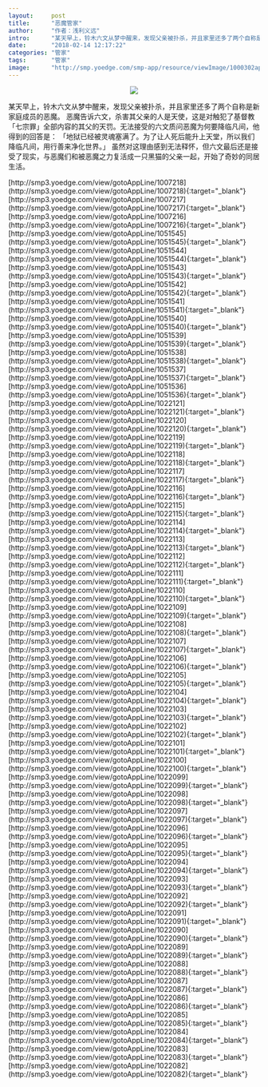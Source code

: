 ```yaml
---
layout:     post
title:      "恶魔管家"
author:     "作者：浅利义远"
intro:      "某天早上，铃木六文从梦中醒来，发现父亲被扑杀，并且家里还多了两个自称是新家庭成员的恶魔。 恶魔告诉六文，杀害其父亲的人是天使，这是对触犯了基督教「七宗罪」全部内容的其父的天罚。无法接受的六文质问恶魔为何要降临凡间，他得到的回答是： 「地狱已经被灵魂塞满了。为了让人死后能升上天堂，所以我们降临凡间，用行善来净化世界。」 虽然对这理由感到无法释怀，但六文最后还是接受了现实，与恶魔们和被恶魔之力复活成一只黑猫的父亲一起，开始了奇妙的同居生活。"
date:       "2018-02-14 12:17:22"
categories: "管家"
tags:       "管家"
image:      "http://smp.yoedge.com/smp-app/resource/viewImage/1000302appline.png"
---
```

<div style="text-align: center">
<p><img src="http://smp.yoedge.com/smp-app/resource/viewImage/1000302appline.png"/></p>
</div>
<p class="post-meta">
<span>某天早上，铃木六文从梦中醒来，发现父亲被扑杀，并且家里还多了两个自称是新家庭成员的恶魔。 恶魔告诉六文，杀害其父亲的人是天使，这是对触犯了基督教「七宗罪」全部内容的其父的天罚。无法接受的六文质问恶魔为何要降临凡间，他得到的回答是： 「地狱已经被灵魂塞满了。为了让人死后能升上天堂，所以我们降临凡间，用行善来净化世界。」 虽然对这理由感到无法释怀，但六文最后还是接受了现实，与恶魔们和被恶魔之力复活成一只黑猫的父亲一起，开始了奇妙的同居生活。</span>
</p>
[http://smp3.yoedge.com/view/gotoAppLine/1007218](http://smp3.yoedge.com/view/gotoAppLine/1007218){:target="_blank"}
[http://smp3.yoedge.com/view/gotoAppLine/1007217](http://smp3.yoedge.com/view/gotoAppLine/1007217){:target="_blank"}
[http://smp3.yoedge.com/view/gotoAppLine/1007216](http://smp3.yoedge.com/view/gotoAppLine/1007216){:target="_blank"}
[http://smp3.yoedge.com/view/gotoAppLine/1051545](http://smp3.yoedge.com/view/gotoAppLine/1051545){:target="_blank"}
[http://smp3.yoedge.com/view/gotoAppLine/1051544](http://smp3.yoedge.com/view/gotoAppLine/1051544){:target="_blank"}
[http://smp3.yoedge.com/view/gotoAppLine/1051543](http://smp3.yoedge.com/view/gotoAppLine/1051543){:target="_blank"}
[http://smp3.yoedge.com/view/gotoAppLine/1051542](http://smp3.yoedge.com/view/gotoAppLine/1051542){:target="_blank"}
[http://smp3.yoedge.com/view/gotoAppLine/1051541](http://smp3.yoedge.com/view/gotoAppLine/1051541){:target="_blank"}
[http://smp3.yoedge.com/view/gotoAppLine/1051540](http://smp3.yoedge.com/view/gotoAppLine/1051540){:target="_blank"}
[http://smp3.yoedge.com/view/gotoAppLine/1051539](http://smp3.yoedge.com/view/gotoAppLine/1051539){:target="_blank"}
[http://smp3.yoedge.com/view/gotoAppLine/1051538](http://smp3.yoedge.com/view/gotoAppLine/1051538){:target="_blank"}
[http://smp3.yoedge.com/view/gotoAppLine/1051537](http://smp3.yoedge.com/view/gotoAppLine/1051537){:target="_blank"}
[http://smp3.yoedge.com/view/gotoAppLine/1051536](http://smp3.yoedge.com/view/gotoAppLine/1051536){:target="_blank"}
[http://smp3.yoedge.com/view/gotoAppLine/1022121](http://smp3.yoedge.com/view/gotoAppLine/1022121){:target="_blank"}
[http://smp3.yoedge.com/view/gotoAppLine/1022120](http://smp3.yoedge.com/view/gotoAppLine/1022120){:target="_blank"}
[http://smp3.yoedge.com/view/gotoAppLine/1022119](http://smp3.yoedge.com/view/gotoAppLine/1022119){:target="_blank"}
[http://smp3.yoedge.com/view/gotoAppLine/1022118](http://smp3.yoedge.com/view/gotoAppLine/1022118){:target="_blank"}
[http://smp3.yoedge.com/view/gotoAppLine/1022117](http://smp3.yoedge.com/view/gotoAppLine/1022117){:target="_blank"}
[http://smp3.yoedge.com/view/gotoAppLine/1022116](http://smp3.yoedge.com/view/gotoAppLine/1022116){:target="_blank"}
[http://smp3.yoedge.com/view/gotoAppLine/1022115](http://smp3.yoedge.com/view/gotoAppLine/1022115){:target="_blank"}
[http://smp3.yoedge.com/view/gotoAppLine/1022114](http://smp3.yoedge.com/view/gotoAppLine/1022114){:target="_blank"}
[http://smp3.yoedge.com/view/gotoAppLine/1022113](http://smp3.yoedge.com/view/gotoAppLine/1022113){:target="_blank"}
[http://smp3.yoedge.com/view/gotoAppLine/1022112](http://smp3.yoedge.com/view/gotoAppLine/1022112){:target="_blank"}
[http://smp3.yoedge.com/view/gotoAppLine/1022111](http://smp3.yoedge.com/view/gotoAppLine/1022111){:target="_blank"}
[http://smp3.yoedge.com/view/gotoAppLine/1022110](http://smp3.yoedge.com/view/gotoAppLine/1022110){:target="_blank"}
[http://smp3.yoedge.com/view/gotoAppLine/1022109](http://smp3.yoedge.com/view/gotoAppLine/1022109){:target="_blank"}
[http://smp3.yoedge.com/view/gotoAppLine/1022108](http://smp3.yoedge.com/view/gotoAppLine/1022108){:target="_blank"}
[http://smp3.yoedge.com/view/gotoAppLine/1022107](http://smp3.yoedge.com/view/gotoAppLine/1022107){:target="_blank"}
[http://smp3.yoedge.com/view/gotoAppLine/1022106](http://smp3.yoedge.com/view/gotoAppLine/1022106){:target="_blank"}
[http://smp3.yoedge.com/view/gotoAppLine/1022105](http://smp3.yoedge.com/view/gotoAppLine/1022105){:target="_blank"}
[http://smp3.yoedge.com/view/gotoAppLine/1022104](http://smp3.yoedge.com/view/gotoAppLine/1022104){:target="_blank"}
[http://smp3.yoedge.com/view/gotoAppLine/1022103](http://smp3.yoedge.com/view/gotoAppLine/1022103){:target="_blank"}
[http://smp3.yoedge.com/view/gotoAppLine/1022102](http://smp3.yoedge.com/view/gotoAppLine/1022102){:target="_blank"}
[http://smp3.yoedge.com/view/gotoAppLine/1022101](http://smp3.yoedge.com/view/gotoAppLine/1022101){:target="_blank"}
[http://smp3.yoedge.com/view/gotoAppLine/1022100](http://smp3.yoedge.com/view/gotoAppLine/1022100){:target="_blank"}
[http://smp3.yoedge.com/view/gotoAppLine/1022099](http://smp3.yoedge.com/view/gotoAppLine/1022099){:target="_blank"}
[http://smp3.yoedge.com/view/gotoAppLine/1022098](http://smp3.yoedge.com/view/gotoAppLine/1022098){:target="_blank"}
[http://smp3.yoedge.com/view/gotoAppLine/1022097](http://smp3.yoedge.com/view/gotoAppLine/1022097){:target="_blank"}
[http://smp3.yoedge.com/view/gotoAppLine/1022096](http://smp3.yoedge.com/view/gotoAppLine/1022096){:target="_blank"}
[http://smp3.yoedge.com/view/gotoAppLine/1022095](http://smp3.yoedge.com/view/gotoAppLine/1022095){:target="_blank"}
[http://smp3.yoedge.com/view/gotoAppLine/1022094](http://smp3.yoedge.com/view/gotoAppLine/1022094){:target="_blank"}
[http://smp3.yoedge.com/view/gotoAppLine/1022093](http://smp3.yoedge.com/view/gotoAppLine/1022093){:target="_blank"}
[http://smp3.yoedge.com/view/gotoAppLine/1022092](http://smp3.yoedge.com/view/gotoAppLine/1022092){:target="_blank"}
[http://smp3.yoedge.com/view/gotoAppLine/1022091](http://smp3.yoedge.com/view/gotoAppLine/1022091){:target="_blank"}
[http://smp3.yoedge.com/view/gotoAppLine/1022090](http://smp3.yoedge.com/view/gotoAppLine/1022090){:target="_blank"}
[http://smp3.yoedge.com/view/gotoAppLine/1022089](http://smp3.yoedge.com/view/gotoAppLine/1022089){:target="_blank"}
[http://smp3.yoedge.com/view/gotoAppLine/1022088](http://smp3.yoedge.com/view/gotoAppLine/1022088){:target="_blank"}
[http://smp3.yoedge.com/view/gotoAppLine/1022087](http://smp3.yoedge.com/view/gotoAppLine/1022087){:target="_blank"}
[http://smp3.yoedge.com/view/gotoAppLine/1022086](http://smp3.yoedge.com/view/gotoAppLine/1022086){:target="_blank"}
[http://smp3.yoedge.com/view/gotoAppLine/1022085](http://smp3.yoedge.com/view/gotoAppLine/1022085){:target="_blank"}
[http://smp3.yoedge.com/view/gotoAppLine/1022084](http://smp3.yoedge.com/view/gotoAppLine/1022084){:target="_blank"}
[http://smp3.yoedge.com/view/gotoAppLine/1022083](http://smp3.yoedge.com/view/gotoAppLine/1022083){:target="_blank"}
[http://smp3.yoedge.com/view/gotoAppLine/1022082](http://smp3.yoedge.com/view/gotoAppLine/1022082){:target="_blank"}


